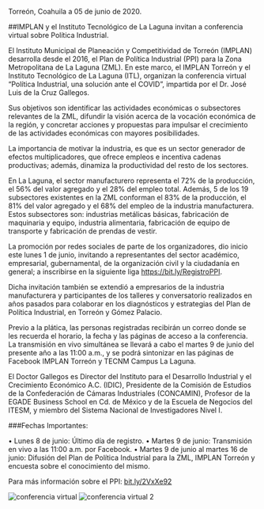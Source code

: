 
Torreón, Coahuila a 05 de junio de 2020.

##IMPLAN y el Instituto Tecnológico de La Laguna invitan a conferencia virtual sobre Política Industrial.

El Instituto Municipal de Planeación y Competitividad de Torreón (IMPLAN) desarrolla desde el 2016, el Plan de Política Industrial (PPI) para la Zona Metropolitana de La Laguna (ZML).  En este marco, el IMPLAN Torreón y el Instituto Tecnológico de La Laguna (ITL), organizan la conferencia virtual “Política Industrial, una solución ante el COVID”, impartida por el Dr. José Luis de la Cruz Gallegos.

Sus objetivos son identificar las actividades económicas o subsectores relevantes de la ZML, difundir la visión acerca de la vocación económica de la región, y concretar acciones y propuestas para impulsar el crecimiento de las actividades económicas con mayores posibilidades.

La importancia de motivar la industria, es que es un sector generador de efectos multiplicadores, que ofrece empleos e incentiva cadenas productivas; además, dinamiza la productividad del resto de los sectores.

En La Laguna, el sector manufacturero representa el 72% de la producción, el 56% del valor agregado y el 28% del empleo total. Además, 5 de los 19 subsectores existentes en la ZML conforman el 83% de la producción, el 81% del valor agregado y el 68% del empleo de la industria manufacturera. Estos subsectores son: industrias metálicas básicas, fabricación de maquinaria y equipo, industria alimentaria, fabricación de equipo de transporte y fabricación de prendas de vestir.

La promoción por redes sociales de parte de los organizadores, dio inicio este lunes 1 de junio, invitando a representantes del sector académico, empresarial, gubernamental, de la organización civil y la ciudadanía en general; a inscribirse en la siguiente liga https://bit.ly/RegistroPPI.

Dicha invitación también se extendió a empresarios de la industria manufacturera y participantes de los talleres y conversatorio realizados en años pasados para colaborar en los diagnósticos y estrategias del Plan de Política Industrial, en Torreón y Gómez Palacio.

Previo a la plática, las personas registradas recibirán un correo donde se les recuerda el horario, la fecha y las páginas de acceso a la conferencia. La transmisión en vivo simultánea se llevará a cabo el martes 9 de junio del presente año a las 11:00 a.m., y se podrá sintonizar en las páginas de Facebook IMPLAN Torreón y TECNM Campus La Laguna.

El Doctor Gallegos es Director del Instituto para el Desarrollo Industrial y el Crecimiento Económico A.C. (IDIC), Presidente de la Comisión de Estudios de la Confederación de Cámaras Industriales (CONCAMIN), Profesor de la EGADE Business School en Cd. de México y de la Escuela de Negocios del ITESM, y miembro del Sistema Nacional de Investigadores Nivel I.

###Fechas Importantes:

• Lunes 8 de junio: Último día de registro.
• Martes 9 de junio: Transmisión en vivo a las 11:00 a.m. por Facebook.
• Martes 9 de junio al martes 16 de junio: Difusión del Plan de Política Industrial para la ZML, IMPLAN Torreón y encuesta sobre el conocimiento del mismo.

Para más información sobre el PPI: [bit.ly/2VxXe92](bit.ly/2VxXe92)

<img src="2020-06-08-comunicado-pind/ima01.jpg" alt="conferencia virtual">

<img src="2020-06-08-comunicado-pind/ima02.jpg" alt="conferencia virtual 2">
